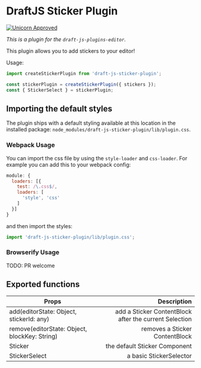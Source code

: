 # DraftJS Sticker Plugin

[![Unicorn Approved](https://img.shields.io/badge/draft--js-%E2%99%A5_unicorns-ff69b4.svg?logo=data%3Aimage%2Fpng%3Bbase64%2CiVBORw0KGgoAAAANSUhEUgAAABAAAAAQCAMAAAAoLQ9TAAACLlBMVEUAAAAAAAAA%2F%2F%2F%2F%2F%2F8AgICAgID%2FgP9VqlWqqqpAQEBAQICAgIC%2Fv78AAACZZpn%2FzP8AAABVVYBNTU0AAAAAAAAAAAAAAAAAABQAAAAAAAAAAAA8PEpXQ0oAAABpYmJ5c3kAAAAAAAAAAAAAAACZe6a7rr8ASxubeKKPj4tjTU1XKVdMfIFTM2xgQnihpZ9%2BWE7Jtc1CR3pbOWZTOVNWI1ZkiW54e3WHaFmbjnuUr69%2BW12cc3evi4%2B%2BmsHjx%2BWcv8SikK9JQmDWvNixiJDApL%2F14fVZRmuZiqaZkqediKTUudW0jaGEmJGwg4qxho6tt8RrT3WCUYG4mqR5i5rexd9gV4R5VHjNsdLOrtL%2F%2F%2F%2Bgiqahmba%2Fvr7Hv8LXwNfbz%2BH5%2Bvz5%2B%2Fz7%2FPz%2F%2F%2F%2Bvk7Szr7rFqco7PDzSuNHb1%2BX9%2Fv2OkLOSg52TgZ%2Bci6ehfa%2Bke5KotKawpre6ucG7qsTFxsXGpJnIxcDYzN7d2ufd4t%2Fk5Ozm6e7u8O7y9PL19fX3%2BPv%2B%2Fv3%2F%2F%2F99Vn2ZkbCdZpqil5aki6ulgrCpq8Wup8SysL62nZK9mbvBrMrCscjCytfGr87HqJnHwNjH18zH2dDLqL3OprrOz%2BPSrcLTutnVt9LV0%2BLX0cvX0uPX0uXYuNLZ1eTcu%2BDc6Ove4%2Bnk4efl5eXl5%2Bnl5%2Broy%2Bnpzerp6PLt7fbt7vTuz%2FD39%2Fj3%2BPf6%2B%2Fv84fz8%2FPz9%2Ff39%2F%2F79%2F%2F%2F%2B%2Fv7%2F%2F%2F7%2F%2F%2F%2Bs7OxmAAAAg3RSTlMAAQEBAgICAwMEBAQEBQUFBgYKCxESFRkaHB8mJicnKisxMjw8PEFCRF1ea293d32JjJSZoLO1tbfDzM7P0dHU2Nng4eLi4%2BPj4%2BPm5%2Bfo6%2Bzt7fDx9fX1%2BPr7%2B%2Fv7%2B%2Fv7%2B%2Fv7%2FPz8%2Ff39%2Ff7%2B%2Fv7%2B%2Fv7%2B%2Fv7%2B%2Fv7%2B%2Fv7%2B%2Fv7%2B%2Fv7%2B%2FheBNM0AAAEESURBVHgBHclje5thAIDRO8uyZVtmu7Zt27Zt201t27aRPv%2Bu79Xz9cC%2F%2FzxT8fvrH2PkL5B8d7AAHJ0sR41ACQp%2BhHnqf3DbjJlO9zDkPbziV%2Byye0Fdf0PjcaIektdoR%2FfVtHesVadcJ1khUWE%2Fm78nREtZ3nYc8BKDOXWn0GjEQcW5DyDHWaQVXopbcVF%2B5A9vMN3J3a%2B%2F0VzdHdYOhPCcn5H33UIIddvkbtdIAEqsF5MfSnKyzoZKV1tPg%2BCTd29x9snGTGr88FbzeiB8iRqsHPcyN9OymcpsmghGgW1Pgt03wGQso2jFDxlvdf%2FCu4%2FoVC3NL4TyRCGT4rNLhG%2B46yMRykvKLgts6QAAAABJRU5ErkJggg%3D%3D)](https://www.youtube.com/watch?v=9auOCbH5Ns4)

*This is a plugin for the `draft-js-plugins-editor`.*

This plugin allows you to add stickers to your editor!

Usage:

```js
import createStickerPlugin from 'draft-js-sticker-plugin';

const stickerPlugin = createStickerPlugin({ stickers });
const { StickerSelect } = stickerPlugin;
```

## Importing the default styles

The plugin ships with a default styling available at this location in the installed package:
`node_modules/draft-js-sticker-plugin/lib/plugin.css`.

### Webpack Usage

You can import the css file by using the `style-loader` and `css-loader`. For example you can add this to your webpack config:

```js
module: {
  loaders: [{
    test: /\.css$/,
    loaders: [
      'style', 'css'
    ]
  }]
}
```

and then import the styles:

```js
import 'draft-js-sticker-plugin/lib/plugin.css';
```

### Browserify Usage

TODO: PR welcome

## Exported functions

| Props                                          | Description
| -----------------------------------------------|------------:|
| add(editorState: Object, stickerId: any) | add a Sticker ContentBlock after the current Selection|
| remove(editorState: Object, blockKey: String) | removes a Sticker ContentBlock|
| Sticker | the default Sticker Component |
| StickerSelect | a basic StickerSelector |
